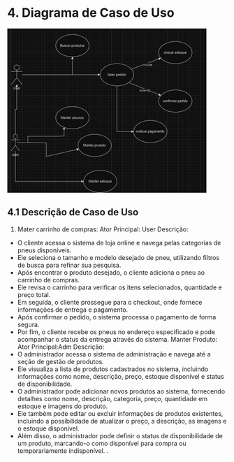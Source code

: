 # 4. Diagrama de Caso de Uso
![Texto Alternativo](imagens/DiagramaCaso.png)

## 4.1 Descrição de Caso de Uso

1. Mater carrinho de compras:
Ator Principal: User
Descrição:
- O cliente acessa o sistema de loja online e navega pelas categorias de pneus
disponíveis.
- Ele seleciona o tamanho e modelo desejado de pneu, utilizando filtros de busca para
refinar sua pesquisa.
- Após encontrar o produto desejado, o cliente adiciona o pneu ao carrinho de compras.
- Ele revisa o carrinho para verificar os itens selecionados, quantidade e preço total.
- Em seguida, o cliente prossegue para o checkout, onde fornece informações de
entrega e pagamento.
- Após confirmar o pedido, o sistema processa o pagamento de forma segura.
- Por fim, o cliente recebe os pneus no endereço especificado e pode acompanhar o
status da entrega através do sistema.
Manter Produto:
Ator Principal:Adm
Descrição:
- O administrador acessa o sistema de administração e navega até a seção de gestão
de produtos.
- Ele visualiza a lista de produtos cadastrados no sistema, incluindo informações como
nome, descrição, preço, estoque disponível e status de disponibilidade.
- O administrador pode adicionar novos produtos ao sistema, fornecendo detalhes como
nome, descrição, categoria, preço, quantidade em estoque e imagens do produto.
- Ele também pode editar ou excluir informações de produtos existentes, incluindo a
possibilidade de atualizar o preço, a descrição, as imagens e o estoque disponível.
- Além disso, o administrador pode definir o status de disponibilidade de um produto,
marcando-o como disponível para compra ou temporariamente indisponível. .